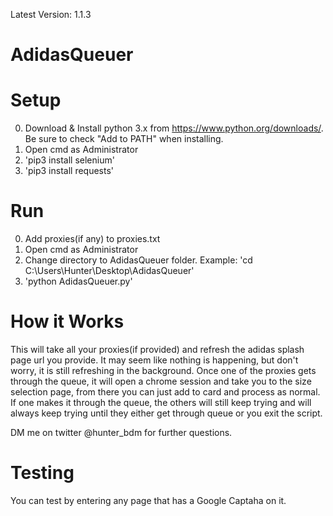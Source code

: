 Latest Version: 1.1.3

# AdidasQueuer

# Setup

0. Download & Install python 3.x from https://www.python.org/downloads/. Be sure to check "Add to PATH" when installing.
1. Open cmd as Administrator
2. 'pip3 install selenium'
3. 'pip3 install requests'

# Run

0. Add proxies(if any) to proxies.txt
1. Open cmd as Administrator
2. Change directory to AdidasQueuer folder. Example: 'cd C:\Users\Hunter\Desktop\AdidasQueuer'
3. 'python AdidasQueuer.py'

# How it Works
This will take all your proxies(if provided) and refresh the adidas splash page url you provide. It may seem like nothing is happening, but don't worry, it is still refreshing in the background. Once one of the proxies gets through the queue, it will open a chrome session and take you to the size selection page, from there you can just add to card and process as normal. If one makes it through the queue, the others will still keep trying and will always keep trying until they either get through queue or you exit the script.

DM me on twitter @hunter_bdm for further questions.

# Testing
You can test by entering any page that has a Google Captaha on it.